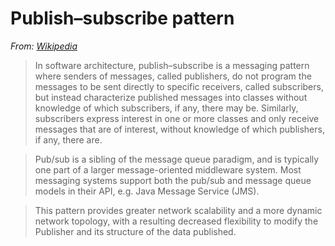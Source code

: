 # Publish–subscribe pattern

*From: [Wikipedia](https://en.wikipedia.org/wiki/Publish%E2%80%93subscribe_pattern)*
> In software architecture, publish–subscribe is a messaging pattern where senders of messages, called publishers, do not program the messages to be sent directly to specific receivers, called subscribers, but instead characterize published messages into classes without knowledge of which subscribers, if any, there may be. Similarly, subscribers express interest in one or more classes and only receive messages that are of interest, without knowledge of which publishers, if any, there are.

> Pub/sub is a sibling of the message queue paradigm, and is typically one part of a larger message-oriented middleware system. Most messaging systems support both the pub/sub and message queue models in their API, e.g. Java Message Service (JMS).

> This pattern provides greater network scalability and a more dynamic network topology, with a resulting decreased flexibility to modify the Publisher and its structure of the data published.
